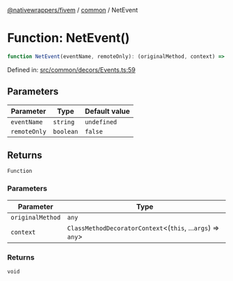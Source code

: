 [@nativewrappers/fivem](../../README.md) / [common](../README.md) / NetEvent

# Function: NetEvent()

```ts
function NetEvent(eventName, remoteOnly): (originalMethod, context) => void
```

Defined in: [src/common/decors/Events.ts:59](https://github.com/nativewrappers/nativewrappers/blob/99c881fe3bb9acc58d25c55399e7f11bef9ab7c6/src/common/decors/Events.ts#L59)

## Parameters

| Parameter | Type | Default value |
| ------ | ------ | ------ |
| `eventName` | `string` | `undefined` |
| `remoteOnly` | `boolean` | `false` |

## Returns

`Function`

### Parameters

| Parameter | Type |
| ------ | ------ |
| `originalMethod` | `any` |
| `context` | `ClassMethodDecoratorContext`\<(`this`, ...`args`) => `any`\> |

### Returns

`void`
